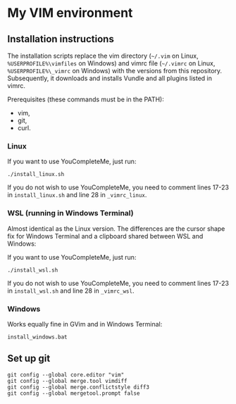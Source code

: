 # My VIM environment

## Installation instructions

The installation scripts replace the vim directory (`~/.vim` on Linux, `%USERPROFILE%\vimfiles` on Windows) and vimrc file (`~/.vimrc` on Linux, `%USERPROFILE%\_vimrc` on Windows) with the versions from this repository. Subsequently, it downloads and installs Vundle and all plugins listed in vimrc.

Prerequisites (these commands must be in the PATH):
- vim,
- git,
- curl.

### Linux

If you want to use YouCompleteMe, just run:
```
./install_linux.sh
```

If you do not wish to use YouCompleteMe, you need to comment lines 17-23 in `install_linux.sh` and line 28 in `_vimrc_linux`.

### WSL (running in Windows Terminal)

Almost identical as the Linux version. The differences are the cursor shape fix for Windows Terminal and a clipboard shared between WSL and Windows:

If you want to use YouCompleteMe, just run:
```
./install_wsl.sh
```

If you do not wish to use YouCompleteMe, you need to comment lines 17-23 in `install_wsl.sh` and line 28 in `_vimrc_wsl`.

### Windows

Works equally fine in GVim and in Windows Terminal:

```
install_windows.bat
```

## Set up git
```
git config --global core.editor "vim"
git config --global merge.tool vimdiff
git config --global merge.conflictstyle diff3
git config --global mergetool.prompt false
```

